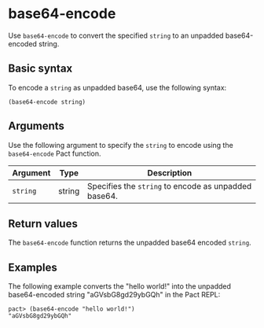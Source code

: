 # base64-encode

Use `base64-encode` to convert the specified `string` to an unpadded base64-encoded string.

## Basic syntax

To encode a `string` as unpadded base64, use the following syntax:

```pact
(base64-encode string)
```

## Arguments

Use the following argument to specify the `string` to encode using the `base64-encode` Pact function.

| Argument | Type | Description |
| --- | --- | --- |
| `string` | string | Specifies the `string` to encode as unpadded base64. |

## Return values

The `base64-encode` function returns the unpadded base64 encoded `string`.

## Examples

The following example converts the "hello world!" into the unpadded base64-encoded string "aGVsbG8gd29ybGQh" in the Pact REPL:

```pact
pact> (base64-encode "hello world!")
"aGVsbG8gd29ybGQh"
```
